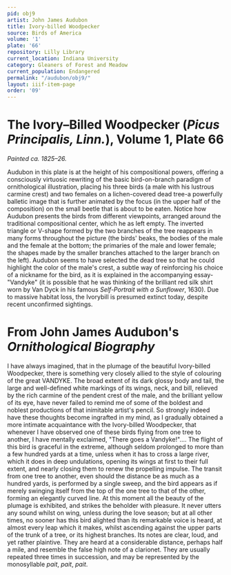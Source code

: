 ```yaml
---
pid: obj9
artist: John James Audubon
title: Ivory-billed Woodpecker
source: Birds of America
volume: '1'
plate: '66'
repository: Lilly Library
current_location: Indiana University
category: Gleaners of Forest and Meadow
current_population: Endangered
permalink: "/audubon/obj9/"
layout: iiif-item-page
order: '09'
---
```


# The Ivory–Billed Woodpecker (_Picus Principalis, Linn._), Volume 1, Plate 66

_Painted ca. 1825–26._

Audubon in this plate is at the height of his compositional powers, offering a consciously virtuosic rewriting of the basic bird-on-branch paradigm of ornithological illustration, placing his three birds (a male with his lustrous carmine crest) and two females on a lichen-covered dead tree-a powerfully balletic image that is further animated by the focus (in the upper half of the composition) on the small beetle that is about to be eaten. Notice how Audubon presents the birds from different viewpoints, arranged around the traditional compositional center, which he as left empty. The inverted triangle or V-shape formed by the two branches of the tree reappears in many forms throughout the picture (the birds' beaks, the bodies of the male and the female at the bottom; the primaries of the male and lower female; the shapes made by the smaller branches attached to the larger branch on the left). Audubon seems to have selected the dead tree so that he could highlight the color of the male's crest, a subtle way of reinforcing his choice of a nickname for the bird, as it is explained in the accompanying essay-"Vandyke" (it is possible that he was thinking of the brilliant red silk shirt worn by Van Dyck in his famous _Self-Portrait with a Sunflower_, 1630). Due to massive habitat loss, the Ivorybill is presumed extinct today, despite recent unconfirmed sightings.

# From John James Audubon's _Ornithological Biography_

I have always imagined, that in the plumage of the beautiful Ivory-billed Woodpecker, there is something very closely allied to the style of colouring of the great VANDYKE. The broad extent of its dark glossy body and tail, the large and well-defined white markings of its wings, neck, and bill, relieved by the rich carmine of the pendent crest of the male, and the brilliant yellow of its eye, have never failed to remind me of some of the boldest and noblest productions of that inimitable artist's pencil. So strongly indeed have these thoughts become ingrafted in my mind, as I gradually obtained a more intimate acquaintance with the Ivory-billed Woodpecker, that whenever I have observed one of these birds flying from one tree to another, I have mentally exclaimed, "There goes a Vandyke!".... The flight of this bird is graceful in the extreme, although seldom prolonged to more than a few hundred yards at a time, unless when it has to cross a large river, which it does in deep undulations, opening its wings at first to their full extent, and nearly closing them to renew the propelling impulse. The transit from one tree to another, even should the distance be as much as a hundred yards, is performed by a single sweep, and the bird appears as if merely swinging itself from the top of the one tree to that of the other, forming an elegantly curved line. At this moment all the beauty of the plumage is exhibited, and strikes the beholder with pleasure. It never utters any sound whilst on wing, unless during the love season; but at all other times, no sooner has this bird alighted than its remarkable voice is heard, at almost every leap which it makes, whilst ascending against the upper parts of the trunk of a tree, or its highest branches. Its notes are clear, loud, and yet rather plaintive. They are heard at a considerable distance, perhaps half a mile, and resemble the false high note of a clarionet. They are usually repeated three times in succession, and may be represented by the monosyllable _pait_, _pait_, _pait_.
